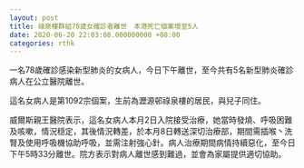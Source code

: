 ```yaml
---
layout: post
title: 祿泉樓群組78歲女確診者離世　本港死亡個案增至5人
date: 2020-06-20 22:03:08.000000000 +08:00
categories: rthk
---
```


一名78歲確診感染新型肺炎的女病人，今日下午離世，至今共有5名新型肺炎確診病人在公立醫院離世。

這名女病人是第1092宗個案，生前為瀝源邨祿泉樓的居民，與兒子同住。

威爾斯親王醫院表示，這名女病人本月2日入院接受治療，她當時發燒、呼吸困難及咳嗽，情況穏定，其後情況轉差，於本月8日轉送深切治療部，期間需插喉丶洗腎及使用呼吸機協助呼吸，並需注射強心針。病人治療期間病情持續惡化，至今日下午5時33分離世。院方表示對病人離世感到難過，並會為家屬提供適切協助。
